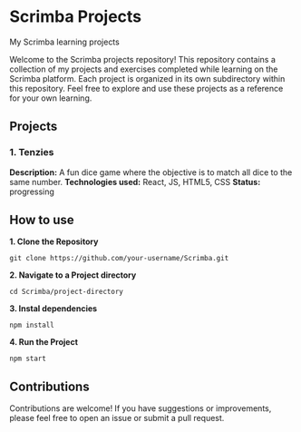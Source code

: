 # Scrimba Projects

My Scrimba learning projects

Welcome to the Scrimba projects repository! This repository contains a collection
of my projects and exercises completed while learning on the Scrimba platform. Each project is
organized in its own subdirectory within this repository. Feel free to explore and use these
projects as a reference for your own learning.

## Projects

### 1. Tenzies

**Description:** A fun dice game where the objective is to match all dice to the same number.
**Technologies used:** React, JS, HTML5, CSS
**Status:** progressing

## How to use

**1. Clone the Repository**

```
git clone https://github.com/your-username/Scrimba.git
```

**2. Navigate to a Project directory**

```
cd Scrimba/project-directory
```

**3. Instal dependencies**

```
npm install
```

**4. Run the Project**

```
npm start
```

## Contributions

Contributions are welcome! If you have suggestions or improvements, please feel free to open an issue or submit a pull request.
